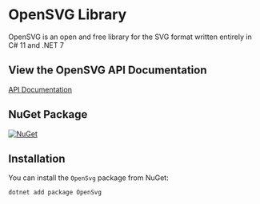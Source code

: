 # OpenSVG Library
OpenSVG is an open and free library for the SVG format written entirely in C# 11 and .NET 7

## View the OpenSVG API Documentation
<a href="https://hexmerlin.github.io/OpenSVG/api/OpenSvg.html">API Documentation</a>

## NuGet Package
[![NuGet](https://img.shields.io/nuget/v/OpenSvg.svg)](https://www.nuget.org/packages/OpenSvg)

## Installation
You can install the `OpenSvg` package from NuGet:
```sh
dotnet add package OpenSvg